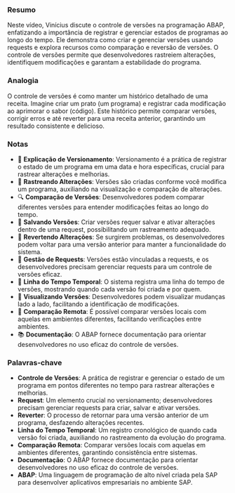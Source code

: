 ### Resumo 

Neste vídeo, Vinícius discute o controle de versões na programação ABAP, enfatizando a importância de registrar e gerenciar estados de programas ao longo do tempo. Ele demonstra como criar e gerenciar versões usando requests e explora recursos como comparação e reversão de versões. O controle de versões permite que desenvolvedores rastreiem alterações, identifiquem modificações e garantam a estabilidade do programa.

### Analogia

O controle de versões é como manter um histórico detalhado de uma receita. Imagine criar um prato (um programa) e registrar cada modificação ao aprimorar o sabor (código). Este histórico permite comparar versões, corrigir erros e até reverter para uma receita anterior, garantindo um resultado consistente e delicioso.

### Notas

- 🔄 **Explicação de Versionamento**: Versionamento é a prática de registrar o estado de um programa em uma data e hora específicas, crucial para rastrear alterações e melhorias.
- 📅 **Rastreando Alterações**: Versões são criadas conforme você modifica um programa, auxiliando na visualização e comparação de alterações.
- 🔍 **Comparação de Versões**: Desenvolvedores podem comparar diferentes versões para entender modificações feitas ao longo do tempo.
- 💾 **Salvando Versões**: Criar versões requer salvar e ativar alterações dentro de uma request, possibilitando um rastreamento adequado.
- 🔄 **Revertendo Alterações**: Se surgirem problemas, os desenvolvedores podem voltar para uma versão anterior para manter a funcionalidade do sistema.
- 🔄 **Gestão de Requests**: Versões estão vinculadas a requests, e os desenvolvedores precisam gerenciar requests para um controle de versões eficaz.
- 🔄 **Linha do Tempo Temporal**: O sistema registra uma linha do tempo de versões, mostrando quando cada versão foi criada e por quem.
- 🔄 **Visualizando Versões**: Desenvolvedores podem visualizar mudanças lado a lado, facilitando a identificação de modificações.
- 🔄 **Comparação Remota**: É possível comparar versões locais com aquelas em ambientes diferentes, facilitando verificações entre ambientes.
- 📚 **Documentação**: O ABAP fornece documentação para orientar desenvolvedores no uso eficaz do controle de versões.

### Palavras-chave

- **Controle de Versões**: A prática de registrar e gerenciar o estado de um programa em pontos diferentes no tempo para rastrear alterações e melhorias.
- **Request**: Um elemento crucial no versionamento; desenvolvedores precisam gerenciar requests para criar, salvar e ativar versões.
- **Reverter**: O processo de retornar para uma versão anterior de um programa, desfazendo alterações recentes.
- **Linha do Tempo Temporal**: Um registro cronológico de quando cada versão foi criada, auxiliando no rastreamento da evolução do programa.
- **Comparação Remota**: Comparar versões locais com aquelas em ambientes diferentes, garantindo consistência entre sistemas.
- **Documentação**: O ABAP fornece documentação para orientar desenvolvedores no uso eficaz do controle de versões.
- **ABAP**: Uma linguagem de programação de alto nível criada pela SAP para desenvolver aplicativos empresariais no ambiente SAP.
